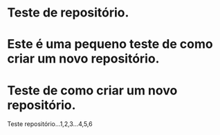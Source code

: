 # Teste de repositório.
 Este é uma pequeno teste de como criar um novo repositório.
=======
# Teste de como criar um novo repositório.
 Teste repositório...1,2,3...4,5,6
